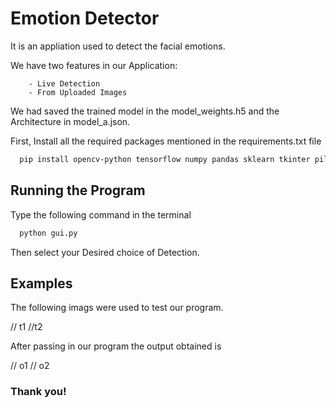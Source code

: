 
# Emotion Detector

It is an appliation used to detect the facial emotions.

We have two features in our Application:

        - Live Detection
        - From Uploaded Images 

We had saved the trained model in the model_weights.h5 and the Architecture in model_a.json.

First, Install all the required packages mentioned in the requirements.txt file

```bash
  pip install opencv-python tensorflow numpy pandas sklearn tkinter pil pil.imagetk
```


## Running the Program

Type the following command in the terminal

```bash
  python gui.py
```
Then select your Desired choice of Detection.

## Examples 

The following imags were used to test our program.

// t1
//t2

After passing in our program the output obtained is

// o1
// o2


### Thank you!